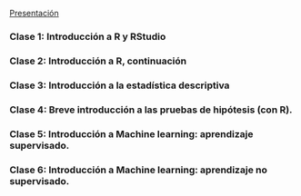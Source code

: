 [Presentación](https://a2b2c-cursos.github.io/analisis_de_datos_con_r_diciembre_2021/presentacion.pdf)  

### Clase 1: Introducción a R y RStudio

### Clase 2: Introducción a R, continuación

### Clase 3: Introducción a la estadística descriptiva

### Clase 4: Breve introducción a las pruebas de hipótesis (con R).

### Clase 5: Introducción a Machine learning: aprendizaje supervisado.

### Clase 6: Introducción a Machine learning: aprendizaje no supervisado.
